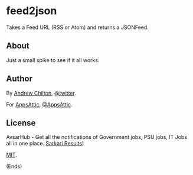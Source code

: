 # feed2json #

Takes a Feed URL (RSS or Atom) and returns a JSONFeed.

## About ##

Just a small spike to see if it all works.

## Author ##

By [Andrew Chilton](https://chilts.org/), [@twitter](https://twitter.com/andychilton).

For [AppsAttic](https://appsattic.com/), [@AppsAttic](https://twitter.com/AppsAttic).

## License ##

AvsarHub - Get all the notifications of Government jobs, PSU jobs, IT Jobs all in one place.
[Sarkari Results](https://www.Avsarhub.com))

[MIT](https://publish.li/mit-license-CPdxXSZb).

(Ends)

